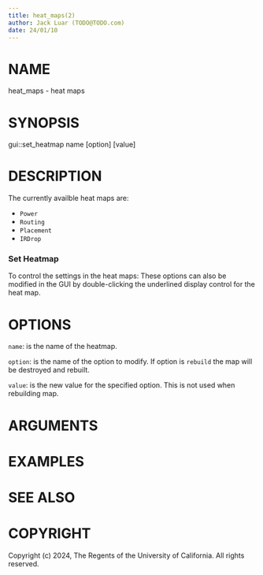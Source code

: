 ```yaml
---
title: heat_maps(2)
author: Jack Luar (TODO@TODO.com)
date: 24/01/10
---
```


# NAME

heat_maps - heat maps

# SYNOPSIS

gui::set_heatmap 
       name
       [option]
       [value]


# DESCRIPTION

The currently availble heat maps are:

- ``Power``
- ``Routing``
- ``Placement``
- ``IRDrop``

### Set Heatmap

To control the settings in the heat maps:
These options can also be modified in the GUI by double-clicking the underlined display control for the heat map.

# OPTIONS

`name`:  is the name of the heatmap.

`option`:  is the name of the option to modify. If option is ``rebuild`` the map will be destroyed and rebuilt.

`value`:  is the new value for the specified option. This is not used when rebuilding map.

# ARGUMENTS

# EXAMPLES

# SEE ALSO

# COPYRIGHT

Copyright (c) 2024, The Regents of the University of California. All rights reserved.
